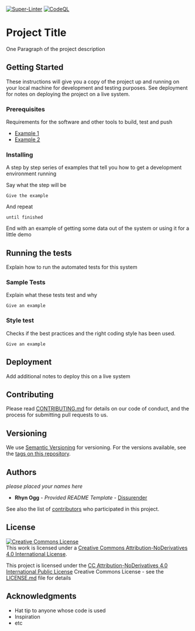 [![Super-Linter](https://github.com/sanzous/Gamer-partnering-web-app/actions/workflows/super-lint.yml/badge.svg)](https://github.com/sanzous/Gamer-partnering-web-app/actions/workflows/super-lint.yml) [![CodeQL](https://github.com/sanzous/Gamer-partnering-web-app/actions/workflows/codeql-analysis.yml/badge.svg)](https://github.com/sanzous/Gamer-partnering-web-app/actions/workflows/codeql-analysis.yml)

# Project Title

One Paragraph of the project description

## Getting Started

These instructions will give you a copy of the project up and running on
your local machine for development and testing purposes. See deployment
for notes on deploying the project on a live system.

### Prerequisites

Requirements for the software and other tools to build, test and push

- [Example 1](https://www.example.com)
- [Example 2](https://www.example.com)

### Installing

A step by step series of examples that tell you how to get a development
environment running

Say what the step will be

    Give the example

And repeat

    until finished

End with an example of getting some data out of the system or using it
for a little demo

## Running the tests

Explain how to run the automated tests for this system

### Sample Tests

Explain what these tests test and why

    Give an example

### Style test

Checks if the best practices and the right coding style has been used.

    Give an example

## Deployment

Add additional notes to deploy this on a live system

## Contributing

Please read [CONTRIBUTING.md](CONTRIBUTING.md) for details on our code
of conduct, and the process for submitting pull requests to us.

## Versioning

We use [Semantic Versioning](http://semver.org/) for versioning. For the versions
available, see the [tags on this
repository]().

## Authors

_please placed your names here_

- **Rhyn Ogg** - _Provided README Template_ -
  [Dissurender](https://github.com/Dissurender)

See also the list of
[contributors]()
who participated in this project.

## License

<a rel="license" href="http://creativecommons.org/licenses/by-nd/4.0/"><img alt="Creative Commons License" style="border-width:0" src="https://i.creativecommons.org/l/by-nd/4.0/88x31.png" /></a><br />This work is licensed under a <a rel="license" href="http://creativecommons.org/licenses/by-nd/4.0/">Creative Commons Attribution-NoDerivatives 4.0 International License</a>.

This project is licensed under the [CC Attribution-NoDerivatives 4.0 International Public License](LICENSE.md)
Creative Commons License - see the [LICENSE.md](LICENSE.md) file for
details

## Acknowledgments

- Hat tip to anyone whose code is used
- Inspiration
- etc
